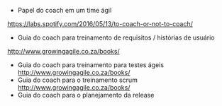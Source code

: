 * Papel do coach em um time ágil 

https://labs.spotify.com/2016/05/13/to-coach-or-not-to-coach/

* Guia do coach para treinamento de requisitos / histórias de usuário

http://www.growingagile.co.za/books/

* Guia do coach para treinamento para testes ágeis
http://www.growingagile.co.za/books/
* Guia do coach para o treinamento scrum
http://www.growingagile.co.za/books/
* Guia do coach para o planejamento da release

